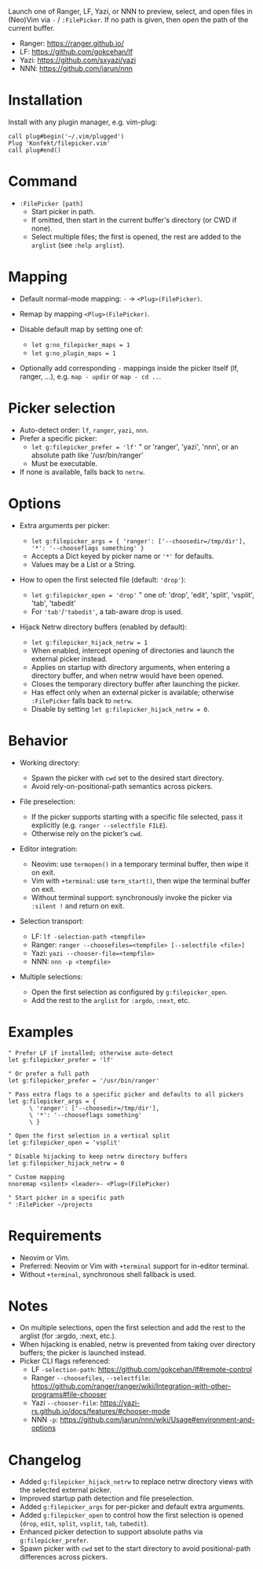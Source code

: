 Launch one of Ranger, LF, Yazi, or NNN to preview, select, and open files in (Neo)Vim via `-` / `:FilePicker`.
If no path is given, then open the path of the current buffer.

- Ranger: https://ranger.github.io/
- LF: https://github.com/gokcehan/lf
- Yazi: https://github.com/sxyazi/yazi
- NNN: https://github.com/jarun/nnn


# Installation

Install with any plugin manager, e.g. vim-plug:

```vim
call plug#begin('~/.vim/plugged')
Plug 'Konfekt/filepicker.vim'
call plug#end()
```


# Command

- `:FilePicker [path]`
    - Start picker in path.
    - If omitted, then start in the current buffer's directory (or CWD if none).
    - Select multiple files; the first is opened, the rest are added to the `arglist` (see `:help arglist`).


# Mapping

- Default normal-mode mapping: `-` → `<Plug>(FilePicker)`.
- Remap by mapping `<Plug>(FilePicker)`.
- Disable default map by setting one of:
    - `let g:no_filepicker_maps = 1`
    - `let g:no_plugin_maps = 1`

- Optionally add corresponding `-` mappings inside the picker itself (lf, ranger, ...), e.g. `map - updir` or `map - cd ..`.


# Picker selection

- Auto-detect order: `lf`, `ranger`, `yazi`, `nnn`.
- Prefer a specific picker:
    - `let g:filepicker_prefer = 'lf'`  " or 'ranger', 'yazi', 'nnn', or an absolute path like '/usr/bin/ranger'
    - Must be executable.
- If none is available, falls back to `netrw`.


# Options

- Extra arguments per picker:
    - `let g:filepicker_args = { 'ranger': ['--choosedir=/tmp/dir'], '*': '--chooseflags something' }`
    - Accepts a Dict keyed by picker name or `'*'` for defaults.
    - Values may be a List or a String.

- How to open the first selected file (default: `'drop'`):
    - `let g:filepicker_open = 'drop'`  " one of: 'drop', 'edit', 'split', 'vsplit', 'tab', 'tabedit'
    - For `'tab'`/`'tabedit'`, a tab-aware drop is used.

- Hijack Netrw directory buffers (enabled by default):
    - `let g:filepicker_hijack_netrw = 1`
    - When enabled, intercept opening of directories and launch the external picker instead.
    - Applies on startup with directory arguments, when entering a directory buffer, and when netrw would have been opened.
    - Closes the temporary directory buffer after launching the picker.
    - Has effect only when an external picker is available; otherwise `:FilePicker` falls back to `netrw`.
    - Disable by setting `let g:filepicker_hijack_netrw = 0`.


# Behavior

- Working directory:
    - Spawn the picker with `cwd` set to the desired start directory.
    - Avoid rely-on-positional-path semantics across pickers.

- File preselection:
    - If the picker supports starting with a specific file selected, pass it explicitly (e.g. `ranger --selectfile FILE`).
    - Otherwise rely on the picker’s `cwd`.

- Editor integration:
    - Neovim: use `termopen()` in a temporary terminal buffer, then wipe it on exit.
    - Vim with `+terminal`: use `term_start()`, then wipe the terminal buffer on exit.
    - Without terminal support: synchronously invoke the picker via `:silent !` and return on exit.

- Selection transport:
    - LF: `lf -selection-path <tempfile>`
    - Ranger: `ranger --choosefiles=<tempfile> [--selectfile <file>]`
    - Yazi: `yazi --chooser-file=<tempfile>`
    - NNN: `nnn -p <tempfile>`

- Multiple selections:
    - Open the first selection as configured by `g:filepicker_open`.
    - Add the rest to the `arglist` for `:argdo`, `:next`, etc.


# Examples

```vim
" Prefer LF if installed; otherwise auto-detect
let g:filepicker_prefer = 'lf'

" Or prefer a full path
let g:filepicker_prefer = '/usr/bin/ranger'

" Pass extra flags to a specific picker and defaults to all pickers
let g:filepicker_args = {
      \ 'ranger': ['--choosedir=/tmp/dir'],
      \ '*': '--chooseflags something'
      \ }

" Open the first selection in a vertical split
let g:filepicker_open = 'vsplit'

" Disable hijacking to keep netrw directory buffers
let g:filepicker_hijack_netrw = 0

" Custom mapping
nnoremap <silent> <leader>- <Plug>(FilePicker)

" Start picker in a specific path
" :FilePicker ~/projects
```


# Requirements

- Neovim or Vim.
- Preferred: Neovim or Vim with `+terminal` support for in-editor terminal.
- Without `+terminal`, synchronous shell fallback is used.


# Notes

- On multiple selections, open the first selection and add the rest to the arglist (for :argdo, :next, etc.).
- When hijacking is enabled, netrw is prevented from taking over directory buffers; the picker is launched instead.
- Picker CLI flags referenced:
    - LF `-selection-path`: https://github.com/gokcehan/lf#remote-control
    - Ranger `--choosefiles`, `--selectfile`: https://github.com/ranger/ranger/wiki/Integration-with-other-programs#file-chooser
    - Yazi `--chooser-file`: https://yazi-rs.github.io/docs/features/#chooser-mode
    - NNN `-p`: https://github.com/jarun/nnn/wiki/Usage#environment-and-options


# Changelog

- Added `g:filepicker_hijack_netrw` to replace netrw directory views with the selected external picker.
- Improved startup path detection and file preselection.
- Added `g:filepicker_args` for per-picker and default extra arguments.
- Added `g:filepicker_open` to control how the first selection is opened (`drop`, `edit`, `split`, `vsplit`, `tab`, `tabedit`).
- Enhanced picker detection to support absolute paths via `g:filepicker_prefer`.
- Spawn picker with `cwd` set to the start directory to avoid positional-path differences across pickers.
